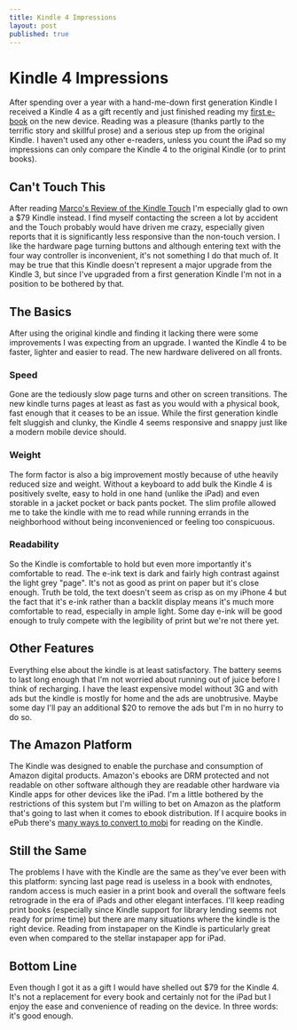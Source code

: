 ```yaml
---
title: Kindle 4 Impressions
layout: post
published: true
---
```


# Kindle 4 Impressions

After spending over a year with a hand-me-down first generation Kindle I received a Kindle 4 as a gift recently and just finished reading my [first e-book](http://www.amazon.com/Jonathan-Strange-Mr-Norrell-ebook/dp/B003RRXXMA/ref=kinw_dp_ke?ie=UTF8&m=AG56TWVU5XWC2 "Jonathan Strange and Mr Norrell eBook: Susanna Clarke, Neil Gaiman: Kindle Store") on the new device. Reading was a pleasure (thanks partly to the terrific story and skillful prose) and a serious step up from the original Kindle. I haven't used any other e-readers, unless you count the iPad so my impressions can only compare the Kindle 4 to the original Kindle (or to print books). 

## Can't Touch This
  
After reading [Marco's Review of the Kindle Touch](http://www.marco.org/2011/12/02/kindle-touch-vs-nook-simple-touch-kobo-touch-kindle-4) I'm especially glad to own a $79 Kindle instead. I find myself contacting the screen a lot by accident and the Touch probably would have driven me crazy, especially given reports that it is significantly less responsive than the non-touch version. I like the hardware page turning buttons and although entering text with the four way controller is inconvenient, it's not something I do that much of. It may be true that this Kindle doesn't represent a major upgrade from the Kindle 3, but since I've upgraded from a first generation Kindle I'm not in a position to be bothered by that. 


## The Basics

After using the original kindle and finding it lacking there were some improvements I was expecting from an upgrade. I wanted the Kindle 4 to be faster, lighter and easier to read. The new hardware delivered on all fronts. 

### Speed

Gone are the tediously slow page turns and other on screen transitions. The new kindle turns pages at least as fast as you would with a physical book, fast enough that it ceases to be an issue. While the first generation kindle felt sluggish and clunky, the Kindle 4 seems responsive and snappy just like a modern mobile device should. 

### Weight

The form factor is also a big improvement mostly because of uthe heavily reduced size and weight. Without a keyboard to add bulk the Kindle 4 is positively svelte, easy to hold in one hand (unlike the iPad) and even storable in a jacket pocket or back pants pocket. The slim profile allowed me to take the kindle with me to read while running errands in the neighborhood without being inconvenienced or feeling too conspicuous. 

### Readability

So the Kindle is comfortable to hold but even more importantly it's comfortable to read. The e-ink text is dark and fairly high contrast against the light grey "page". It's not as good as print on paper but it's close enough. Truth be told, the text doesn't seem as crisp as on my iPhone 4 but the fact that it's e-ink rather than a backlit display means it's much more comfortable to read, especially in ample light. Some day e-ink will be good enough to truly compete with the legibility of print but we're not there yet.

## Other Features

Everything else about the kindle is at least satisfactory. The battery seems to last long enough that I'm not worried about running out of juice before I think of recharging. I have the least expensive model without 3G and with ads but the kindle is mostly for home and the ads are unobtrusive. Maybe some day I'll pay an additional $20 to remove the ads but I'm in no hurry to do so. 

## The Amazon Platform

The Kindle was designed to enable the purchase and consumption of Amazon digital products.  Amazon's ebooks are DRM protected and not readable on other software although they are readable other hardware via Kindle apps for other devices like the iPad. I'm a little bothered by the restrictions of this system but I'm willing to bet on Amazon as the platform that's going to last when it comes to ebook distribution. If I acquire books in ePub there's [many ways to convert to mobi](http://wiki.mobileread.com/wiki/E-book_conversion) for reading on the Kindle. 

## Still the Same

The problems I have with the Kindle are the same as they've ever been with this platform: syncing last page read is useless in a book with endnotes, random access is much easier in a print book and overall the software feels retrograde in the era of iPads and other elegant interfaces. I'll keep reading print books (especially since Kindle support for library lending seems not ready for prime time) but there are many situations where the kindle is the right device. Reading from instapaper on the Kindle is particularly great even when compared to the stellar instapaper app for iPad. 

## Bottom Line

Even though I got it as a gift I would have shelled out $79 for the Kindle 4. It's not a replacement for every book and certainly not for the iPad but I enjoy the ease and convenience of reading on the device. In three words: it's good enough. 